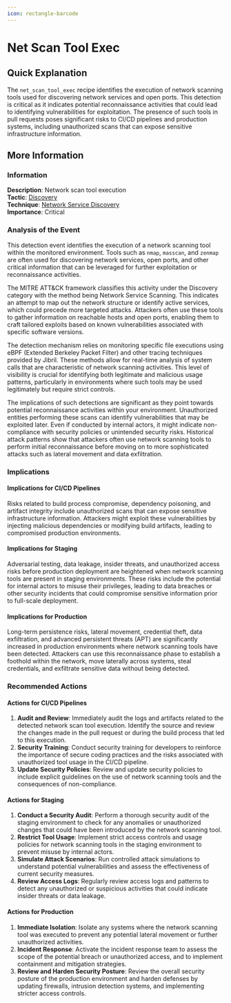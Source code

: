 ```yaml
---
icon: rectangle-barcode
---
```


# Net Scan Tool Exec

## Quick Explanation

The `net_scan_tool_exec` recipe identifies the execution of network scanning tools used for discovering network services and open ports. This detection is critical as it indicates potential reconnaissance activities that could lead to identifying vulnerabilities for exploitation. The presence of such tools in pull requests poses significant risks to CI/CD pipelines and production systems, including unauthorized scans that can expose sensitive infrastructure information.

## More Information

### Information

**Description**: Network scan tool execution  
**Tactic**: [Discovery](../../mitre/tactics/TA0007.md)  
**Technique**: [Network Service Discovery](../../mitre/techniques/T1046.md)  
**Importance**: Critical

### Analysis of the Event

This detection event identifies the execution of a network scanning tool within the monitored environment. Tools such as `nmap`, `masscan`, and `zenmap` are often used for discovering network services, open ports, and other critical information that can be leveraged for further exploitation or reconnaissance activities.

The MITRE ATT\&CK framework classifies this activity under the Discovery category with the method being Network Service Scanning. This indicates an attempt to map out the network structure or identify active services, which could precede more targeted attacks. Attackers often use these tools to gather information on reachable hosts and open ports, enabling them to craft tailored exploits based on known vulnerabilities associated with specific software versions.

The detection mechanism relies on monitoring specific file executions using eBPF (Extended Berkeley Packet Filter) and other tracing techniques provided by Jibril. These methods allow for real-time analysis of system calls that are characteristic of network scanning activities. This level of visibility is crucial for identifying both legitimate and malicious usage patterns, particularly in environments where such tools may be used legitimately but require strict controls.

The implications of such detections are significant as they point towards potential reconnaissance activities within your environment. Unauthorized entities performing these scans can identify vulnerabilities that may be exploited later. Even if conducted by internal actors, it might indicate non-compliance with security policies or unintended security risks. Historical attack patterns show that attackers often use network scanning tools to perform initial reconnaissance before moving on to more sophisticated attacks such as lateral movement and data exfiltration.

### Implications

#### Implications for CI/CD Pipelines

Risks related to build process compromise, dependency poisoning, and artifact integrity include unauthorized scans that can expose sensitive infrastructure information. Attackers might exploit these vulnerabilities by injecting malicious dependencies or modifying build artifacts, leading to compromised production environments.

#### Implications for Staging

Adversarial testing, data leakage, insider threats, and unauthorized access risks before production deployment are heightened when network scanning tools are present in staging environments. These risks include the potential for internal actors to misuse their privileges, leading to data breaches or other security incidents that could compromise sensitive information prior to full-scale deployment.

#### Implications for Production

Long-term persistence risks, lateral movement, credential theft, data exfiltration, and advanced persistent threats (APT) are significantly increased in production environments where network scanning tools have been detected. Attackers can use this reconnaissance phase to establish a foothold within the network, move laterally across systems, steal credentials, and exfiltrate sensitive data without being detected.

### Recommended Actions

#### Actions for CI/CD Pipelines

1. **Audit and Review**: Immediately audit the logs and artifacts related to the detected network scan tool execution. Identify the source and review the changes made in the pull request or during the build process that led to this execution.
2. **Security Training**: Conduct security training for developers to reinforce the importance of secure coding practices and the risks associated with unauthorized tool usage in the CI/CD pipeline.
3. **Update Security Policies**: Review and update security policies to include explicit guidelines on the use of network scanning tools and the consequences of non-compliance.

#### Actions for Staging

1. **Conduct a Security Audit**: Perform a thorough security audit of the staging environment to check for any anomalies or unauthorized changes that could have been introduced by the network scanning tool.
2. **Restrict Tool Usage**: Implement strict access controls and usage policies for network scanning tools in the staging environment to prevent misuse by internal actors.
3. **Simulate Attack Scenarios**: Run controlled attack simulations to understand potential vulnerabilities and assess the effectiveness of current security measures.
4. **Review Access Logs**: Regularly review access logs and patterns to detect any unauthorized or suspicious activities that could indicate insider threats or data leakage.

#### Actions for Production

1. **Immediate Isolation**: Isolate any systems where the network scanning tool was executed to prevent any potential lateral movement or further unauthorized activities.
2. **Incident Response**: Activate the incident response team to assess the scope of the potential breach or unauthorized access, and to implement containment and mitigation strategies.
3. **Review and Harden Security Posture**: Review the overall security posture of the production environment and harden defenses by updating firewalls, intrusion detection systems, and implementing stricter access controls.
